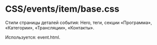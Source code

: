 # CSS/events/item/base.css
Стили страницы деталей события: Hero, теги, секции «Программа», «Категории», «Трансляции», «Контакты».

Используется: event.html. 